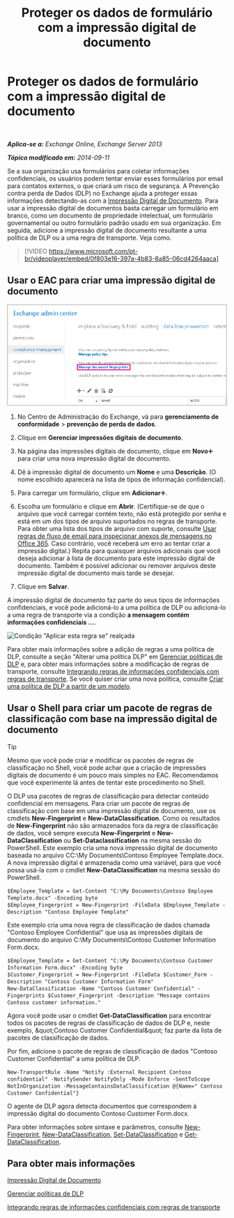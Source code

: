 ﻿---
title: 'Proteger os dados de formulário com a impressão digital de documento'
TOCTitle: Proteger os dados de formulário com a impressão digital de documento
ms:assetid: 110c839b-7693-42f6-aa5d-58ce64f4c357
ms:mtpsurl: https://technet.microsoft.com/pt-br/library/Dn635175(v=EXCHG.150)
ms:contentKeyID: 61203500
ms.date: 05/22/2018
mtps_version: v=EXCHG.150
ms.translationtype: MT
---

# Proteger os dados de formulário com a impressão digital de documento

 

_**Aplica-se a:** Exchange Online, Exchange Server 2013_

_**Tópico modificado em:** 2014-09-11_

Se a sua organização usa formulários para coletar informações confidenciais, os usuários podem tentar enviar esses formulários por email para contatos externos, o que criará um risco de segurança. A Prevenção contra perda de Dados (DLP) no Exchange ajuda a proteger essas informações detectando-as com a [Impressão Digital de Documento](overview-of-document-fingerprinting-in-exchange.md). Para usar a impressão digital de documentos basta carregar um formulário em branco, como um documento de propriedade intelectual, um formulário governamental ou outro formulário padrão usado em sua organização. Em seguida, adicione a impressão digital de documento resultante a uma política de DLP ou a uma regra de transporte. Veja como.

> [!VIDEO https://www.microsoft.com/pt-br/videoplayer/embed/0f803e16-397a-4b83-8a85-06cd4264aaca]

## Usar o EAC para criar uma impressão digital de documento

![Caminho para Impressão Digital de Documento na EAT realçada](images/Dn635175.e8562ea7-40ba-4feb-adde-2e81f029fcda(EXCHG.150).png "Caminho para Impressão Digital de Documento na EAT realçada")

1.  No Centro de Administração do Exchange, vá para **gerenciamento de conformidade** \> **prevenção de perda de dados**.

2.  Clique em **Gerenciar impressões digitais de documento**.

3.  Na página das impressões digitais de documento, clique em **Novo**![Ícone Adicionar](images/JJ218640.c1e75329-d6d7-4073-a27d-498590bbb558(EXCHG.150).gif "Ícone Adicionar") para criar uma nova impressão digital de documento.

4.  Dê à impressão digital de documento um **Nome** e uma **Descrição**. (O nome escolhido aparecerá na lista de tipos de informação confidencial).

5.  Para carregar um formulário, clique em **Adicionar**![Ícone Adicionar](images/JJ218640.c1e75329-d6d7-4073-a27d-498590bbb558(EXCHG.150).gif "Ícone Adicionar").

6.  Escolha um formulário e clique em **Abrir**. (Certifique-se de que o arquivo que você carregar contém texto, não está protegido por senha e está em um dos tipos de arquivo suportados no regras de transporte. Para obter uma lista dos tipos de arquivo com suporte, consulte [Usar regras de fluxo de email para inspecionar anexos de mensagens no Office 365](https://technet.microsoft.com/pt-br/library/jj919236\(v=exchg.150\)). Caso contrário, você receberá um erro ao tentar criar a impressão digital.) Repita para quaisquer arquivos adicionais que você deseja adicionar à lista de documento para este impressão digital de documento. Também é possível adicionar ou remover arquivos deste impressão digital de documento mais tarde se desejar.

7.  Clique em **Salvar**.

A impressão digital de documento faz parte do seus tipos de informações confidenciais, e você pode adicioná-lo a uma política de DLP ou adicioná-lo a uma regra de transporte via a condição **a mensagem contém informações confidenciais …**.

![Condição "Aplicar esta regra se" realçada](images/Dn635175.9355a513-a790-48eb-a61b-575ba2ecdfa6(EXCHG.150).png "Condição \"Aplicar esta regra se\" realçada")

Para obter mais informações sobre a adição de regras a uma política de DLP, consulte a seção "Alterar uma política DLP" em [Gerenciar políticas de DLP](manage-dlp-policies-exchange-2013-help.md) e, para obter mais informações sobre a modificação de regras de transporte, consulte [Integrando regras de informações confidenciais com regras de transporte](integrating-sensitive-information-rules-with-transport-rules-exchange-2013-help.md). Se você quiser criar uma nova política, consulte [Criar uma política de DLP a partir de um modelo](how-to-new-dlp-data-loss-prevention-policy-template.md).

## Usar o Shell para criar um pacote de regras de classificação com base na impressão digital de documento


> [!TIP]
> Mesmo que você pode criar e modificar os pacotes de regras de classificação no Shell, você pode achar que a criação de impressões digitais de documento é um pouco mais simples no EAC. Recomendamos que você experimente lá antes de tentar este procedimento no Shell.



O DLP usa pacotes de regras de classificação para detectar conteúdo confidencial em mensagens. Para criar um pacote de regras de classificação com base em uma impressão digital de documento, use os cmdlets **New-Fingerprint** e **New-DataClassification**. Como os resultados de **New-Fingerprint** não são armazenados fora da regra de classificação de dados, você sempre executa **New-Fingerprint** e **New-DataClassification** ou **Set-Dataclassification** na mesma sessão do PowerShell. Este exemplo cria uma nova impressão digital de documento baseada no arquivo CC:\\My Documents\\Contoso Employee Template.docx. A nova impressão digital é armazenada como uma variável, para que você possa usá-la com o cmdlet **New-DataClassification** na mesma sessão do PowerShell.

    $Employee_Template = Get-Content "C:\My Documents\Contoso Employee Template.docx" -Encoding byte
    $Employee_Fingerprint = New-Fingerprint -FileData $Employee_Template -Description "Contoso Employee Template"

Este exemplo cria uma nova regra de classificação de dados chamada "Contoso Employee Confidential" que usa as impressões digitais de documento do arquivo C:\\My Documents\\Contoso Customer Information Form.docx.

    $Employee_Template = Get-Content "C:\My Documents\Contoso Customer Information Form.docx" -Encoding byte
    $Customer_Fingerprint = New-Fingerprint -FileData $Customer_Form -Description "Contoso Customer Information Form"
    New-DataClassification -Name "Contoso Customer Confidential" -Fingerprints $Customer_Fingerprint -Description "Message contains Contoso customer information." 

Agora você pode usar o cmdlet **Get-DataClassification** para encontrar todos os pacotes de regras de classificação de dados de DLP e, neste exemplo, \&quot;Contoso Customer Confidential\&quot; faz parte da lista de pacotes de classificação de dados.

Por fim, adicione o pacote de regras de classificação de dados "Contoso Customer Confidential" a uma política de DLP.

    New-TransportRule -Name "Notify :External Recipient Contoso confidential" -NotifySender NotifyOnly -Mode Enforce -SentToScope NotInOrganization -MessageContainsDataClassification @{Name=" Contoso Customer Confidential"}

O agente de DLP agora detecta documentos que correspondem à impressão digital do documento Contoso Customer Form.docx.

Para obter informações sobre sintaxe e parâmetros, consulte [New-Fingerprint](https://technet.microsoft.com/pt-br/library/dn584142\(v=exchg.150\)), [New-DataClassification](https://technet.microsoft.com/pt-br/library/dn584139\(v=exchg.150\)), [Set-DataClassification](https://technet.microsoft.com/pt-br/library/dn584141\(v=exchg.150\)) e [Get-DataClassification](https://technet.microsoft.com/pt-br/library/jj215720\(v=exchg.150\)).

## Para obter mais informações

[Impressão Digital de Documento](overview-of-document-fingerprinting-in-exchange.md)

[Gerenciar políticas de DLP](manage-dlp-policies-exchange-2013-help.md)

[Integrando regras de informações confidenciais com regras de transporte](integrating-sensitive-information-rules-with-transport-rules-exchange-2013-help.md)

